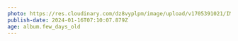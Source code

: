 ```yaml
---
photo: https://res.cloudinary.com/dz8vyplpm/image/upload/v1705391021/IMG_8239_j1gnpy.jpg
publish-date: 2024-01-16T07:10:07.879Z
age: album.few_days_old
---
```

